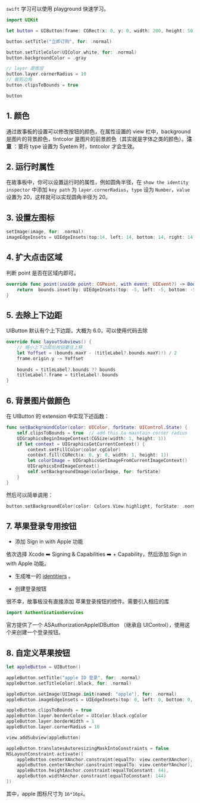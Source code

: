 `swift` 学习可以使用 playground 快速学习。

```swift
import UIKit

let button = UIButton(frame: CGRect(x: 0, y: 0, width: 200, height: 50))

button.setTitle("立即订购", for: .normal)

button.setTitleColor(UIColor.white, for: .normal)
button.backgroundColor = .gray

// layer 是图层
button.layer.cornerRadius = 10
// 裁剪边角
button.clipsToBounds = true

button
```

## 1. 颜色

通过故事板的设置可以修改按钮的颜色，在属性设置的 view 栏中，background 是图片的背景颜色，tintcolor 是图片的前景颜色（其实就是字体之类的颜色）。**注意** ：要将 type 设置为 Syetem 时，tintcolor 才会生效。 

## 2. 运行时属性

在故事板中，你可以设置运行时的属性，例如圆角半径，在 `show the identity inspector` 中添加 `key path` 为 `layer.cornerRadius`，`type` 设为 `Number`，`value` 设置为 20，这样就可以实现圆角半径为 20。

## 3. 设置左图标

```swift
setImage(image, for: .normal)
imageEdgeInsets = UIEdgeInsets(top:14, left: 14, bottom: 14, right: 14)
```

## 4. 扩大点击区域

判断 point 是否在区域内即可。

```swift
override func point(inside point: CGPoint, with event: UIEvent?) -> Bool {
    return  bounds.inset(by: UIEdgeInsets(top: -5, left: -5, bottom: -5, right: -5)).contains(point)
}
```

## 5. 去除上下边距

UIButton 默认有个上下边距，大概为 6.0，可以使用代码去除

```swift
override func layoutSubviews() {
    // 缩小上下边距后按钮要往上移
    let Yoffset = (bounds.maxY - (titleLabel?.bounds.maxY)!) / 2
    frame.origin.y -= Yoffset
    
    bounds = titleLabel?.bounds ?? bounds
    titleLabel?.frame = titleLabel!.bounds
}
```

## 6. 背景图片做颜色

在 UIButton 的 extension 中实现下述函数：

```swift
func setBackgroundColor(color: UIColor, forState: UIControl.State) {
    self.clipsToBounds = true  // add this to maintain corner radius
    UIGraphicsBeginImageContext(CGSize(width: 1, height: 1))
    if let context = UIGraphicsGetCurrentContext() {
        context.setFillColor(color.cgColor)
        context.fill(CGRect(x: 0, y: 0, width: 1, height: 1))
        let colorImage = UIGraphicsGetImageFromCurrentImageContext()
        UIGraphicsEndImageContext()
        self.setBackgroundImage(colorImage, for: forState)
    }
}
```

然后可以简单调用：

```swift
button.setBackgroundColor(color: Colors.View.highlight, forState: .normal)
```

## 7. 苹果登录专用按钮

- 添加 Sign in with Apple 功能

依次选择 Xcode ➡️ Signing & Capabilities ➡️ + Capability，然后添加 Sign in with Apple 功能。

- 生成唯一的 [identitiers](https://developer.apple.com/account/resources/identifiers/list) 。

- 创建登录按钮

很不幸，故事板没有直接添加 苹果登录按钮的控件。需要引入相应的库

```swift
import AuthenticationServices
```

官方提供了一个 ASAuthorizationAppleIDButton （继承自 UIControl），使用这个来创建一个登录按钮。

## 8. 自定义苹果按钮

```swift
let appleButton = UIButton()

appleButton.setTitle("apple ID 登录", for: .normal)
appleButton.setTitleColor(.black, for: .normal)

appleButton.setImage(UIImage.init(named: "apple"), for: .normal)
appleButton.imageEdgeInsets = UIEdgeInsets(top: 0, left: 0, bottom: 0, right: 5)

appleButton.clipsToBounds = true
appleButton.layer.borderColor = UIColor.black.cgColor
appleButton.layer.borderWidth = 1
appleButton.layer.cornerRadius = 10

view.addSubview(appleButton)

appleButton.translatesAutoresizingMaskIntoConstraints = false
NSLayoutConstraint.activate([
    appleButton.centerXAnchor.constraint(equalTo: view.centerXAnchor),
    appleButton.centerYAnchor.constraint(equalTo: view.centerYAnchor),
    appleButton.heightAnchor.constraint(equalToConstant: 44),
    appleButton.widthAnchor.constraint(equalToConstant: 144)
])
```

其中，apple 图标尺寸为 `16*16px`。
